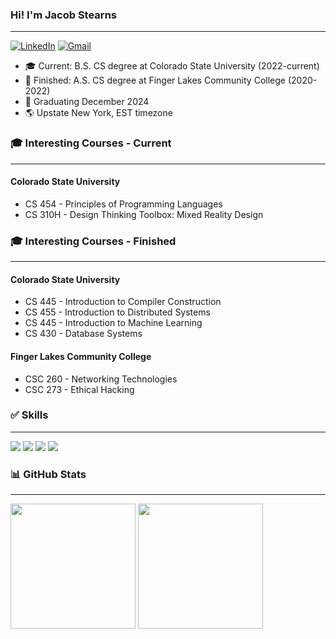 ### Hi! I'm Jacob Stearns
---
[![LinkedIn](https://img.shields.io/badge/linkedin-%230077B5.svg?style=for-the-badge&logo=linkedin&logoColor=white)](https://linkedin.com/in/j-stearns)
[![Gmail](https://img.shields.io/badge/Gmail-D14836?style=for-the-badge&logo=gmail&logoColor=white)](mailto://JacobStearns3@gmail.com)

- 🎓 Current: B.S. CS degree at Colorado State University (2022-current)
- 📜 Finished: A.S. CS degree at Finger Lakes Community College (2020-2022)
- 🎉 Graduating December 2024
- 🌎 Upstate New York, EST timezone

### 🎓 Interesting Courses - Current
---
#### Colorado State University
- CS 454 - Principles of Programming Languages
- CS 310H - Design Thinking Toolbox: Mixed Reality Design

### 🎓 Interesting Courses - Finished
---
#### Colorado State University
- CS 445 - Introduction to Compiler Construction
- CS 455 - Introduction to Distributed Systems
- CS 445 - Introduction to Machine Learning
- CS 430 - Database Systems

#### Finger Lakes Community College
- CSC 260 - Networking Technologies
- CSC 273 - Ethical Hacking

### ✅ Skills
--- 
<img src="https://skillicons.dev/icons?i=cpp,rust,java,nodejs,javascript,typescript,python,html,css" />

<img src="https://skillicons.dev/icons?i=cmake,npm,gradle,maven" />

<img src="https://skillicons.dev/icons?i=react" />

<img src="https://skillicons.dev/icons?i=docker,git,github,postman,vscode,vim,neovim" />

### 📊 GitHub Stats
---
<img height=200 align="center" src="https://github-readme-stats.vercel.app/api/top-langs?username=notskm&layout=compact&langs_count=8&card_width=320&theme=dark" />
<img height=200 align="center" src="https://github-readme-stats.vercel.app/api?username=notskm&theme=dark" />
